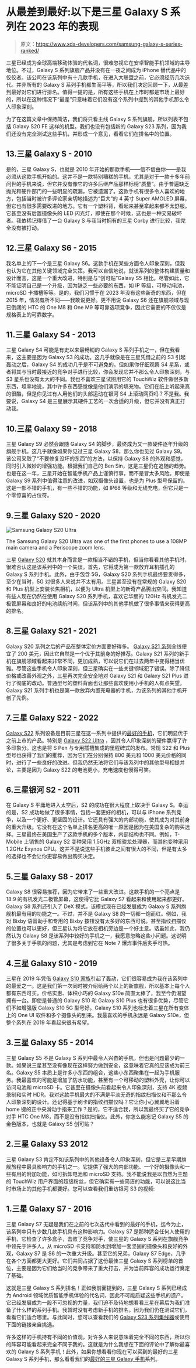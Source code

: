 # 从最差到最好:以下是三星 Galaxy S 系列在 2023 年的表现

> 原文：<https://www.xda-developers.com/samsung-galaxy-s-series-ranked/>

三星已经成为全球高端移动体验的代名词，很难忽视它在安卓智能手机领域的主导地位。不过，Galaxy S 系列旗舰产品并没有在一夜之间成为 iPhone 替代品中的佼佼者。该公司在该系列中有十几款手机，在进入大联盟之前，它必须经历几次迭代。并非所有的 Galaxy S 系列手机都生而平等，所以我们决定回顾一下，从最差到最好对它们进行排名。值得一提的是，所有这些手机在上市时都是市场上最好的，所以在这种情况下“最差”只意味着它们没有这个系列中提到的其他手机那么令人印象深刻。

为了在这篇文章中保持简洁，我们将只看主线 Galaxy S 系列旗舰，所以列表不包括 Galaxy S20 FE 这样的机型。我们也没有包括新的 Galaxy S23 系列，因为我们还没有完全测试这些手机，并形成一个意见，看看它们在排名中的位置。

## 13.三星 Galaxy S - 2010

是的，三星 Galaxy S，也就是 2010 年开始的那款手机——信不信由你——是我必须从这款手机开始的。这并不是一款特别糟糕的手机，尤其是对于一款十多年前问世的手机来说，但它并没有像它的许多后继产品那样标榜“质量”。由于普遍缺乏抛光和硬件部门的一些明显的疏漏，它被遗漏了。这款手机有很多令人喜欢的地方，包括当时被许多评论家亲切地描述为“巨大”的 4 英寸 Super AMOLED 屏幕，但它也有很多需要改进的地方。它有一个塑料背，看起来甚至拿起来都不太舒服。它甚至没有后置摄像头的 LED 闪光灯，即使在那个时候，这也是一种交易破坏者。我依稀记得借了一台 Galaxy S 与我当时拥有的三星 Corby 进行比较，我完全没有被打动。

## 12.三星 Galaxy S6 - 2015

我名单上的下一个是三星 Galaxy S6。这款手机在某些方面令人印象深刻，但我也认为它在其他关键领域完全失策。我可以自信地说，就该系列的整体构建质量和设计而言，这是一个重大改进，特别是与“创可贴”Galaxy S5 相比。尽管如此，它不能证明自己是一个升级，因为缺乏一些必要的东西，如 IP 等级，可移动电池，microSD 卡插槽等等。是的，我们习惯于在 2023 年没有这些新奇的东西，但在 2015 年，情况有所不同——我敢说更好。更不用说 Galaxy S6 还在旗舰领域与现已倒闭的 HTC 的 One M8 和 One M9 等可靠选项竞争，因此它需要的不仅仅是规格表上的可靠数字。

## 11.三星 Galaxy S4 - 2013

三星 Galaxy S4 可能是有史以来最畅销的 Galaxy S 系列手机之一，但在我看来，这主要是因为 Galaxy S3 的成功。这几乎就像是在三星凭借之前的 S3 引起轰动之后，Galaxy S4 的成功几乎是不可避免的。但如果你仔细观察 S4 星系，或者将其与当时最接近的竞争对手进行比较，你会发现它并不那么令人印象深刻，与 S3 星系也没有太大的不同。我也不喜欢三星试图用它的 TouchWiz 软件做很多新东西，坦率地说，其中许多东西感觉像是他们演示的填充物。它们在纸上听起来真的很酷，但是你见过有人用他们的头部运动在银河 S4 上滚动网页吗？不是我。我要说，Galaxy S4 是三星展示其硬件工艺的一次合适的升级，但它并没有真正打动我。

## 10.三星 Galaxy S9 - 2018

三星 Galaxy S9 必然会跟随 Galaxy S4 的脚步，最终成为又一款硬件逐年升级的旗舰手机。这几乎就像如果你见过三星 Galaxy S8，那么你也见过 Galaxy S9。该公司采取了“不要修复没坏的东西”的方法，以保持 Galaxy S8 的外观和感觉，同时引入微妙的增强功能。根据我们自己的 Ben Sin，这是三星仍在追随的趋势。也是在这一年，三星开始在智能手机产品上谨慎行事，而不是冒太多风险。即使是 Galaxy S9 系列中值得注意的改进，如双摄像头设置，也是为 Plus 型号保留的。这是一部不错的手机，有一些不错的功能，如 IP68 等级和无线充电，但它只是一个零惊喜的占位符。

## 9.三星 Galaxy S20 - 2020

 <picture>![Samsung Galaxy S20 Ultra](img/ea0d2fa30906fb7a34aa5ea30bb58899.png)</picture> 

The Samsung Galaxy S20 Ultra was one of the first phones to use a 108MP main camera and a Periscope zoom lens. 

三星 [Galaxy S20](https://www.xda-developers.com/samsung-galaxy-s20-plus-review/) 就其本身而言是一款相当不错的手机，但当你看看其他手机时，很难否认这是该系列中的一个失误。首先，它将成为第一款放弃耳机插孔的 Galaxy S 系列手机。此外，由于包含 5G，Galaxy S20 系列手机最终要贵得多，至少在当时，5G 对很多人来说并不太有用。三星甚至没有在常规的 Galaxy S20 和 Plus 机型上安装长焦相机，以便为 Ultra 机型上的新奇产品腾出空间。我知道有些人现在仍然在使用 Galaxy S20 系列手机，喜欢它华丽的 120Hz 有机发光二极管屏幕和良好的电池续航时间，但该系列中的其他手机做了很多事情来获得更高的排名。

## 8.三星 Galaxy S21 - 2021

Galaxy S20 系列之后的产品在整体定价方面要好得多。 [Galaxy S21 系列](https://www.xda-developers.com/samsung-galaxy-s21/)全线便宜了 200 美元，因此它自然是一个优于其前身的好推荐。Galaxy S21 系列的新手机在旗舰领域看起来非常不同，更加成熟，可以说它们在过去两年中变得相当优雅。尽管这些手机令人印象深刻，但三星确实在一些关键领域犯了错误。除了降低价格或改善外观之外，三星再次完全安全地对 Galaxy S21 和 Galaxy S21 Plus 进行了彻底的改动。普通型号的塑料背面也让那些喜欢使用小手机的人有点失望。Galaxy S21 系列手机也是第一款放弃内置充电器的手机，为该系列的其他手机开创了先例。

## 7.三星 Galaxy S22 - 2022

[Galaxy S22](https://www.xda-developers.com/samsung-galaxy-s22-review/) 系列设备是目前三星在这一系列中提供的[最好的手机](https://www.xda-developers.com/best-android-phones/)，它们明显优于之前上市的产品。特别是 [Galaxy S22 Ultra](https://www.xda-developers.com/samsung-galaxy-s22-ultra-review/) ，因其令人印象深刻的硬件赢得了许多印象分。这也是将 S Pen 与专用插槽集成的里程碑式的发布。常规 S22 和 Plus 型号也获得了我们的推荐，因为它们在分别保持 800 美元和 1000 美元价格的同时，进行了一些良好的改进。但我仍然无法将它们与该系列中的其他型号相提并论，主要是因为 Galaxy S22 的电池更小，充电速度也慢得可笑。

## 6.三星银河 S2 - 2011

在 Galaxy S 平庸地进入太空后，S2 的成功在很大程度上取决于 Galaxy S。幸运的是，S2 成功地做了很多事情，包括一套更好的相机，可以与 iPhone 系列竞争，以及一个更好、更坚固的设计。它还具有强大的内部功能，使其成为对其前身的重大升级。它没有在这个名单上排名更高的唯一原因是因为在美国复杂的购买选择。三星最终在美国生产了这款手机的多个版本，内部结构也不同。例如，T-Mobile 上销售的 Galaxy S2 变种采用 1.5GHz 双核骁龙处理器，而其他变种采用 1.2GHz Exynos CPU。这并不是说这些手机彼此之间有很大的不同，但是有太多的选择也不会让你更容易做出购买决定。

## 5.三星 Galaxy S8 - 2017

Galaxy S8 很容易推荐，因为它带来了一些重大改进。这款手机的一个亮点是 18:9 的有机发光二极管屏幕，这使得它比 Galaxy S7 看起来和使用起来都更好。Galaxy S8 系列还引入了 DeX 模式，该模式现在已经发展成为 Galaxy S 系列旗舰机最有用的功能之一。不过，并不是 Galaxy S8 的一切都一炮而红。例如，我对 Bixby 语音助手和专用的 Bixby 按钮没有太多好的东西可说。甚至指纹扫描仪的位置也可以更好，但三星认为将它放在相机旁边是一个好主意。话虽如此，我仍然认为 Galaxy S8 是该系列中较好的手机之一，我愿意忽略这些小问题。这说明了很多关于手机的问题，尤其是考虑到它在 Note 7 爆炸事件后炙手可热。

## 4.三星 Galaxy S10 - 2019

三星在 2019 年凭借 [Galaxy S10 家族](https://www.xda-developers.com/samsung-galaxy-s10-hands-on/)引起了轰动，它们很容易成为我在该系列中的最爱之一。这是我们第一次同时被介绍给两个以上的新旗舰，所以基本上每个人都有东西可买。价格实惠、体积小巧的 Galaxy S10e 简直太棒了，我至今仍渴望拥有一台。即使是普通的 Galaxy S10 和 Galaxy S10 Plus 也有很多优势，尽管它们不如增强版 Galaxy S10 5G 型号好。Galaxy S10 系列也标志着三星在所有变体上的 One UI 软件和多个摄像头的到来。我最喜欢的手机永远是 Galaxy S10e，但整个系列在 2019 年看起来很有希望。

## 3.三星 Galaxy S5 - 2014

三星 Galaxy S5 不是 Galaxy S 系列中最令人兴奋的手机，但也是问题最少的一款。如果说三星甚至没有像现在这样努力做到安全，这意味着它真的应该成为前三名。Galaxy S5 本质上是许多小东西的组合，这些小东西聚集在一起为手机服务。我最喜欢的可能是增加了防水功能，甚至有一个可移动的塑料外壳，让你可以访问电池和 microSD 卡。它甚至在摄像头前看起来令人印象深刻，支持 4K 视频录制和实时 HDR。我对这款手机最大的不满是平淡无奇的指纹扫描仪和不那么令人印象深刻的设计。还记得基于刷卡的指纹扫描仪吗？它让你小心翼翼地沿着 home 键的正中央滑动手指来工作？是的，它不适合我，所以我最终买了它的竞争对手 HTC One M8，而不是没有指纹扫描仪。此外，你怎么能忘记 Galaxy S5 的金色版本，也就是 Galaxy S5 创可贴？

## 2.三星 Galaxy S3 2012

三星 Galaxy S3 肯定不如该系列中的其他设备令人印象深刻，但它是三星早期旗舰旅程中最具影响力的手机之一。它提供了强大的内部功能、一个好的摄像头和一些有用的附加功能，如可拆卸电池和 microSD 支持。我不能说我是以自然为主题的 TouchWiz 用户界面的超级粉丝，但它确实有一些简洁的功能，可以说这比当时市场上的其他手机都要好。您可以查看我们重访银河 S3 的视频:

## 1.三星 Galaxy S7 - 2016

三星 Galaxy S7 无疑是我们在之前的七次迭代中看到的最好的手机，迄今为止，该系列中只有少数几款手机具有这种影响力。Galaxy S7 是那种适合任何人使用的手机，它检查了许多盒子，击败了竞争对手，使三星的 Galaxy S 系列在旗舰竞争中领先于许多人。从 microSD 卡支持和防水到增加一套坚固的摄像头和良好的外观，Galaxy S7 是 S6 的一次重大升级。甚至它的兄弟，Galaxy S7 Edge，几乎在各个方面都更大更好。它们共同占据了这份最佳三星 Galaxy S 系列榜单的首位，主要是因为它们给当时的竞争带来了重大打击，并为当前阵容的成功运行奠定了基础。

这就是三星 Galaxy S 系列排名！正如我前面提到的，三星 Galaxy S 系列已经成为 Android 领域优质智能手机体验的代名词，因此不可能质疑这些手机的遗产。它已经发展成为一股不可忽视的力量，我们迫不及待地想看看三星在幕后为我们准备了什么样的系列手机。我暂时没有考虑新手机的排名，因为我们仍在测试它们，看看它们适合哪里。与此同时，您可以查看我们的 [Galaxy S23 系列集线器](https://www.xda-developers.com/samsung-galaxy-s23/)或使用下面的链接亲自挑选。

许多这样的手机持有不同的价值观，对许多人来说意味着完全不同的东西，所以你的阵容可能看起来完全不同于我的。这就是为什么我想在下面的评论中了解你最喜欢的 Galaxy S 系列手机！此外，如果你想看看你现在可以买到的最好的三星 Galaxy S 系列手机，那么看看我们的[最好的三星 Galaxy 手机](https://www.xda-developers.com/best-samsung-phones/)系列。